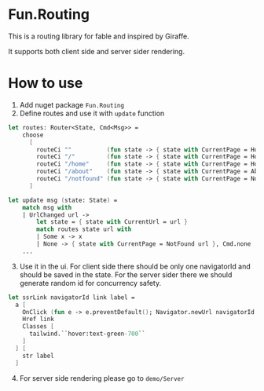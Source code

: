 # Fun.Routing

This is a routing library for fable and inspired by Giraffe.

It supports both client side and server sider rendering.


# How to use
1. Add nuget package `Fun.Routing`
2. Define routes and use it with `update` function
```fsharp
let routes: Router<State, Cmd<Msg>> =
    choose
      [
        routeCi ""          (fun state -> { state with CurrentPage = Home "Home" }, Cmd.none)
        routeCi "/"         (fun state -> { state with CurrentPage = Home "Home" }, Cmd.none)
        routeCi "/home"     (fun state -> { state with CurrentPage = Home "Home" }, Cmd.none)
        routeCi "/about"    (fun state -> { state with CurrentPage = About }, Cmd.none)
        routeCi "/notfound" (fun state -> { state with CurrentPage = NotFound "404" }, Cmd.none)
      ]

let update msg (state: State) =
    match msg with
    | UrlChanged url ->
        let state = { state with CurrentUrl = url }
        match routes state url with
        | Some x -> x
        | None -> { state with CurrentPage = NotFound url }, Cmd.none
    ...
```
3. Use it in the ui. For client side there should be only one navigatorId and should be saved in the state. For the server sider there we should generate random id for concurrency safety.
```fsharp
let ssrLink navigatorId link label =
  a [
    OnClick (fun e -> e.preventDefault(); Navigator.newUrl navigatorId link)
    Href link
    Classes [
      tailwind.``hover:text-green-700``
    ]
  ] [
    str label
  ] 
```
4. For server side rendering please go to `demo/Server`